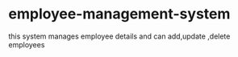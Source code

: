 # employee-management-system
this system manages employee details and can  add,update ,delete employees
